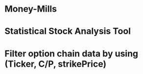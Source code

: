 # Money-Mills
# Statistical Stock Analysis Tool
# Filter option chain data by using (Ticker, C/P, strikePrice)
